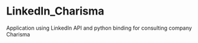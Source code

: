 # LinkedIn_Charisma
Application using LinkedIn API and python binding for consulting company Charisma
